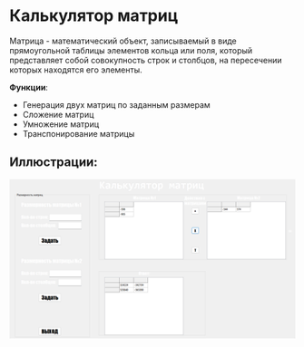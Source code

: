 # Калькулятор матриц
Матрица - математический объект, записываемый в виде прямоугольной таблицы элементов кольца или поля, который представляет собой совокупность строк и столбцов, на пересечении которых находятся его элементы. 

**Функции**:
* Генерация двух матриц по заданным размерам
* Сложение матриц
* Умножение матриц
* Транспонирование матрицы

## Иллюстрации:
![Matrix](https://raw.githubusercontent.com/CatDevelop/IT-School/main/SecondCourse/Maths/Resources/Demo3.png "Matrix")

